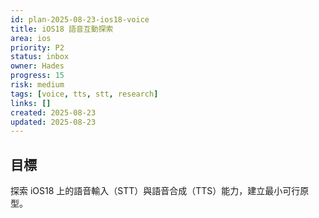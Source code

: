 ```yaml
---
id: plan-2025-08-23-ios18-voice
title: iOS18 語音互動探索
area: ios
priority: P2
status: inbox
owner: Hades
progress: 15
risk: medium
tags: [voice, tts, stt, research]
links: []
created: 2025-08-23
updated: 2025-08-23
---
```


## 目標
探索 iOS18 上的語音輸入（STT）與語音合成（TTS）能力，建立最小可行原型。
